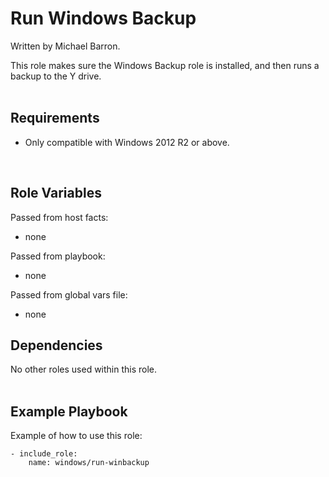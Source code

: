 Run Windows Backup
==================

Written by Michael Barron.

This role makes sure the Windows Backup role is installed, and then runs a backup to the Y drive.
<br/><br/>

Requirements
------------

- Only compatible with Windows 2012 R2 or above.
<br/>

Role Variables
--------------

Passed from host facts:
- none

Passed from playbook:
- none

Passed from global vars file:
- none

Dependencies
------------

No other roles used within this role.
<br/><br/>

Example Playbook
----------------

Example of how to use this role:

    - include_role:
        name: windows/run-winbackup

